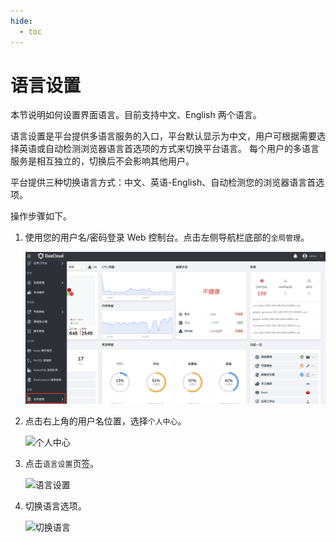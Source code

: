 ```yaml
---
hide:
  - toc
---
```


# 语言设置

本节说明如何设置界面语言。目前支持中文、English 两个语言。

语言设置是平台提供多语言服务的入口，平台默认显示为中文，用户可根据需要选择英语或自动检测浏览器语言首选项的方式来切换平台语言。
每个用户的多语言服务是相互独立的，切换后不会影响其他用户。

平台提供三种切换语言方式：中文、英语-English、自动检测您的浏览器语言首选项。

操作步骤如下。

1. 使用您的用户名/密码登录 Web 控制台。点击左侧导航栏底部的`全局管理`。

    ![全局管理](../../images/ws01.png)

2. 点击右上角的用户名位置，选择`个人中心`。

    ![个人中心](https://docs.daocloud.io/daocloud-docs-images/docs/ghippo/images/lang01.png)

3. 点击`语言设置`页签。

    ![语言设置](https://docs.daocloud.io/daocloud-docs-images/docs/ghippo/images/lang02.png)

4. 切换语言选项。

    ![切换语言](https://docs.daocloud.io/daocloud-docs-images/docs/ghippo/images/lang03.png)
